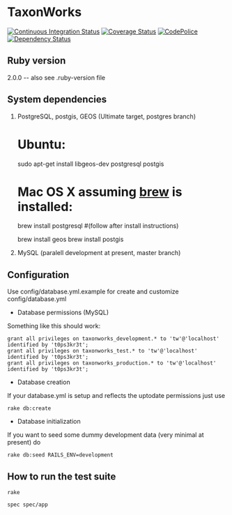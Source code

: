 TaxonWorks
==========

[![Continuous Integration Status][1]][2]
[![Coverage Status][3]][4]
[![CodePolice][5]][6]
[![Dependency Status][7]][8]


Ruby version
------------
2.0.0 -- also see .ruby-version file

System dependencies
------------------- 

1. PostgreSQL, postgis, GEOS (Ultimate target, postgres branch)
  
    # Ubuntu: 
    sudo apt-get install libgeos-dev postgresql postgis

    # Mac OS X assuming [brew][9] is installed:
    brew install postgresql 
    #(follow after install instructions)

    brew install geos
    brew install postgis

2. MySQL (paralell development at present, master branch)

 
Configuration
-------------

Use config/database.yml.example for create and customize config/database.yml

* Database permissions (MySQL)

Something like this should work:  

    grant all privileges on taxonworks_development.* to 'tw'@'localhost' identified by 't0ps3kr3t';
    grant all privileges on taxonworks_test.* to 'tw'@'localhost' identified by 't0ps3kr3t';
    grant all privileges on taxonworks_production.* to 'tw'@'localhost' identified by 't0ps3kr3t';

* Database creation

If your database.yml is setup and reflects the uptodate permissions just use 

    rake db:create

* Database initialization

If you want to seed some dummy development data (very minimal at present) do

    rake db:seed RAILS_ENV=development

How to run the test suite
-------------------------
    
    rake

    spec spec/app


[1]: https://secure.travis-ci.org/SpeciesFileGroup/taxonworks.png?branch=master
[2]: http://travis-ci.org/SpeciesFileGroup/taxonworks?branch=master
[3]: https://coveralls.io/repos/SpeciesFileGroup/taxonworks/badge.png?branch=master
[4]: https://coveralls.io/r/SpeciesFileGroup/taxonworks?branch=master
[5]: https://codeclimate.com/github/SpeciesFileGroup/taxonworks.png?branch=master
[6]: https://codeclimate.com/github/SpeciesFileGroup/taxonworks?branch=master
[7]: https://gemnasium.com/SpeciesFileGroup/taxonworks.png?branch=master
[8]: https://gemnasium.com/SpeciesFileGroup/taxonworks?branch=master
[9]: http://brew.sh/
